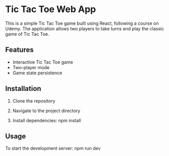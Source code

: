 # Tic Tac Toe Web App

This is a simple Tic Tac Toe game built using React, following a course on Udemy. The application allows two players to take turns and play the classic game of Tic Tac Toe.

## Features

- Interactive Tic Tac Toe game
- Two-player mode
- Game state persistence


## Installation

1. Clone the repository

2. Navigate to the project directory

3. Install dependencies:
    npm install

## Usage

To start the development server:
    npm run dev
